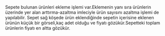 Sepete bulunan ürünleri ekleme işlemi var.Eklemenin yanı sıra ürünlerin üzerinde yer alan arttırma-azaltma imleciyle ürün sayısını azaltma işlemi de yapılabilir. Sepet sağ köşede ürün eklendiğinde sepetin içerisine eklenen ürünün küçük bir görseli,kaç adet olduğu ve fiyatı gözükür.Sepetteki toplam ürünlerin fiyatı en altta gözükür.
